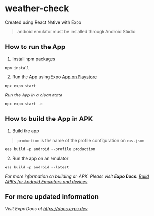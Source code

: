 # weather-check
Created using React Native with Expo

> android emulator must be installed through Android Studio

## How to run the App
1. Install npm packages
```
npm install
```
2. Run the App using Expo [App on Playstore](https://play.google.com/store/apps/details?id=host.exp.exponent&hl=en&gl=US&pli=1)
``` 
npx expo start
```
*Run the App in a clean state*
```
npx expo start -c
```

## How to build the App in APK
1. Build the app 
> `production` is the name of the profile configuration on `eas.json` 
```
eas build -p android --profile production
```
2. Run the app on an emulator
```
eas build -p android --latest
```
*For more information on building an APK. Please visit **Expo Docs**: [Build APKs for Android Emulators and devices
](https://docs.expo.dev/build-reference/apk/)*

## For more updated information
*Visit Expo Docs at https://docs.expo.dev*

